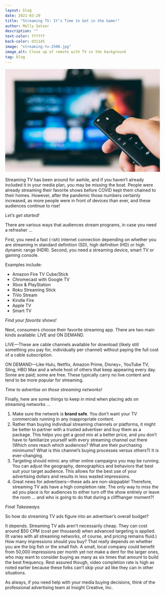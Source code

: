 ```yaml
---
layout: blog
date: 2021-03-29
title: "Streaming TV: It’s Time to Get in the Game!"
author: Molly Setzer
description: ""
text-color: ffffff
back-color: d31145
image: "streaming-tv-2500.jpg"
image_alt: Close up of remote with TV in the background
tag: blog
---
```


![Close up of remote with TV in the background](streaming-tv-2500.jpg)

Streaming TV has been around for awhile, and if you haven’t already included it in your media plan, you may be missing the boat. People were already streaming their favorite shows before COVID kept them chained to their homes. However, after the pandemic those numbers certainly increased, as more people were in front of devices than ever, and these audiences continue to rise!

_Let’s get started!_

There are various ways that audiences stream programs, in case you need a refresher …

First, you need a fast (-ish) internet connection depending on whether you are streaming in standard definition (SD), high definition (HD) or high dynamic range (HDR). Second, you need a streaming device, smart TV or gaming console.

Examples include:

- Amazon Fire TV Cube/Stick
- Chromecast with Google TV
- Xbox & PlayStation
- Roku Streaming Stick
- TiVo Stream
- Kindle Fire
- Apple TV
- Smart TV

_Find your favorite shows!_

Next, consumers choose their favorite streaming app. There are two main kinds available: LIVE and ON DEMAND.

LIVE—These are cable channels available for download (likely still something you pay for, individually per channel) without paying the full cost of a cable subscription.

ON DEMAND—Like Hulu, Netflix, Amazon Prime, Disney+, YouTube TV, Sling, HBO Max and a whole host of others that keep appearing every day. Some are paid; some are free. These typically carry no live content and tend to be more popular for streaming.

_Time to advertise on those streaming networks!_

Finally, here are some things to keep in mind when placing ads on streaming networks …

1. Make sure the network is **brand safe**. You don’t want your TV commercials running in any inappropriate content.
2. Rather than buying individual streaming channels or platforms, it might be better to partner with a trusted advertiser and buy them as a package. This helps you get a good mix at a better price, and you don’t have to familiarize yourself with every streaming channel out there (Which ones reach which audiences? What are their purchasing minimums? What is this channel’s buying processes versus others?) It is ever-changing.
3. Targeting should mimic any other online campaigns you may be running. You can adjust the geography, demographics and behaviors that best suit your target audience. This allows for the best use of your advertising dollars and results in less wasted impressions.
4. Great news for advertisers—these ads are non-skippable! Therefore, streaming TV ads have a high completion rate. The only way to miss the ad you place is for audiences to either turn off the show entirely or leave the room … and who is going to do that during a cliffhanger moment?!

_Final Takeaways._

So how do streaming TV ads figure into an advertiser’s overall budget?

It depends. Streaming TV ads aren’t necessarily cheap. They can cost around $50 CPM (cost per thousand) when advanced targeting is applied. (It varies with all streaming networks, of course, and pricing remains fluid.) How many impressions should you buy? That really depends on whether you are the big fish or the small fish. A small, local company could benefit from 50,000 impressions per month yet not make a dent for the larger ones, who may want to consider buying as many as six times that amount to build the best frequency. Rest assured though, video completion rate is high as noted earlier because these folks can’t skip your ad like they can in other situations.

As always, if you need help with your media buying decisions, think of the professional advertising team at Insight Creative, Inc.

